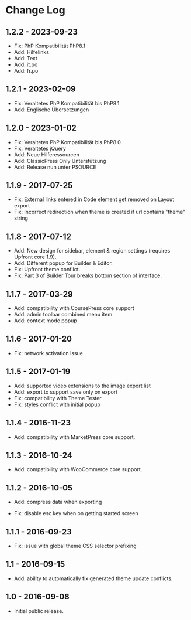 Change Log
============

1.2.2 - 2023-09-23
-------------------------------------------------------------------------------
- Fix: PhP Kompatibilität PhP8.1
- Add: Hilfelinks
- Add: Text
- Add: it.po
- Add: fr.po

1.2.1 - 2023-02-09
-------------------------------------------------------------------------------
- Fix: Veraltetes PhP Kompatibilität bis PhP8.1
- Add: Englische Übersetzungen

1.2.0 - 2023-01-02
-------------------------------------------------------------------------------
- Fix: Veraltetes PhP Kompatibilität bis PhP8.0
- Fix: Veraltetes jQuery
- Add: Neue Hilferessourcen
- Add: ClassicPress Only Unterstützung
- Add: Release nun unter PSOURCE

1.1.9 - 2017-07-25
-------------------------------------------------------------------------------
- Fix: External links entered in Code element get removed on Layout export
- Fix: Incorrect redirection when theme is created if url contains "theme" string

1.1.8 - 2017-07-12
-------------------------------------------------------------------------------
- Add: New design for sidebar, element & region settings (requires Upfront core 1.9).
- Add: Different popup for Builder & Editor.
- Fix: Upfront theme conflict.
- Fix: Part 3 of Builder Tour breaks bottom section of interface.

1.1.7 - 2017-03-29
-------------------------------------------------------------------------------
- Add: compatibility with CoursePress core support
- Add: admin toolbar combined menu item
- Add: context mode popup

1.1.6 - 2017-01-20
-------------------------------------------------------------------------------
- Fix: network activation issue

1.1.5 - 2017-01-19
-------------------------------------------------------------------------------
- Add: supported video extensions to the image export list
- Add: export to support save only on export
- Fix: compatibility with Theme Tester
- Fix: styles conflict with initial popup

1.1.4 - 2016-11-23
-------------------------------------------------------------------------------
- Add: compatibility with MarketPress core support.

1.1.3 - 2016-10-24
-------------------------------------------------------------------------------
- Add: compatibility with WooCommerce core support.

1.1.2 - 2016-10-05
-------------------------------------------------------------------------------
- Add: compress data when exporting

- Fix: disable esc key when on getting started screen


1.1.1 - 2016-09-23
-------------------------------------------------------------------------------
- Fix: issue with global theme CSS selector prefixing


1.1 - 2016-09-15
-------------------------------------------------------------------------------
- Add: ability to automatically fix generated theme update conflicts.


1.0 - 2016-09-08
-------------------------------------------------------------------------------
- Initial public release.
